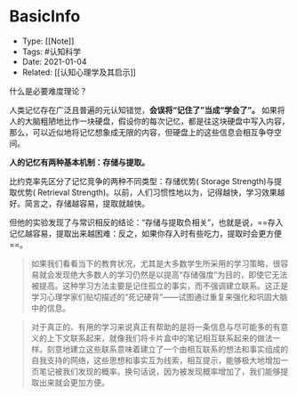 # BasicInfo
-  Type: [[Note]]
- Tags: #认知科学
- Date: 2021-01-04 
- Related: [[认知心理学及其启示]]


什么是必要难度理论？

人类记忆存在广泛且普遍的元认知错觉，**会误将“记住了”当成“学会了”。** 如果将人的大脑粗陋地比作一块硬盘，假设你的每次记忆，都是往这块硬盘中写入内容，那么，可以近似地将记忆想象成无限的内容，但硬盘上的这些信息会相互争夺空间。

**人的记忆有两种基本机制：存储与提取。**

 比约克率先区分了记忆竞争的两种不同类型：存储优势( Storage Strength)与提取优势( Retrieval Strength)。以前，人们习惯性地以为，记得越快，学习效果越好。简言之，存储越容易，提取就越快。

但他的实验发现了与常识相反的结论：“存储与提取负相关”，也就是说，==存入记忆越容易，提取出来越困难：反之，如果你存入时有些吃力，提取时会更方便==。

> 如果我们看看当下的教育状况，尤其是大多数学生所采用的学习策略，很容易就会发现绝大多数人的学习仍然是以提高“存储强度”为目的，即使它无法被提高。这种学习方法主要是记住孤立的事实，而不强调建立联系。这正是学习心理学家们贴切描述的“死记硬背”——试图通过重复来强化和巩固大脑中的信息。

> 对于真正的、有用的学习来说真正有帮助的是将一条信息与尽可能多的有意义的上下文联系起来，就像我们将卡片盒中的笔记相互联系起来的做法一样。刻意地建立这些联系意味着建立了一个由相互联系的想法和事实组成的自我支持的网络，这些思想和事实互为线索，相互提示，能够极大地增加一页笔记被我们发现的概率。换句话说，因为被发现概率增加了，我们能够提取出来就会更加方便。 